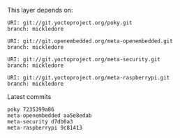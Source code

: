 This layer depends on:

    URI: git://git.yoctoproject.org/poky.git
    branch: mickledore

    URI: git://git.openembedded.org/meta-openembedded.git
    branch: mickledore

    URI: git://git.yoctoproject.org/meta-security.git
    branch: mickledore

    URI: git://git.yoctoproject.org/meta-raspberrypi.git
    branch: mickledore

Latest commits

    poky 7235399a86
    meta-openembedded aa5e8edab
    meta-security d7db0a3
    meta-raspberrypi 9c81413
